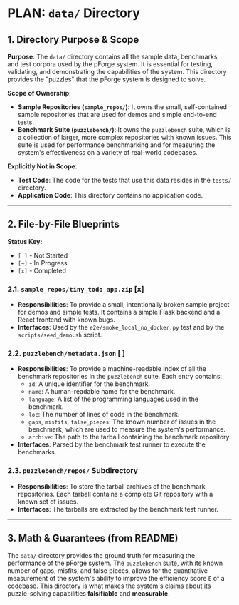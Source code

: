 # PLAN: `data/` Directory

## 1. Directory Purpose & Scope

**Purpose**: The `data/` directory contains all the sample data, benchmarks, and test corpora used by the pForge system. It is essential for testing, validating, and demonstrating the capabilities of the system. This directory provides the "puzzles" that the pForge system is designed to solve.

**Scope of Ownership**:

*   **Sample Repositories (`sample_repos/`)**: It owns the small, self-contained sample repositories that are used for demos and simple end-to-end tests.
*   **Benchmark Suite (`puzzlebench/`)**: It owns the `puzzlebench` suite, which is a collection of larger, more complex repositories with known issues. This suite is used for performance benchmarking and for measuring the system's effectiveness on a variety of real-world codebases.

**Explicitly Not in Scope**:

*   **Test Code**: The code for the tests that use this data resides in the `tests/` directory.
*   **Application Code**: This directory contains no application code.

---

## 2. File-by-File Blueprints

**Status Key:**
*   `[ ]` - Not Started
*   `[~]` - In Progress
*   `[x]` - Completed

### 2.1. `sample_repos/tiny_todo_app.zip` [x]

*   **Responsibilities**: To provide a small, intentionally broken sample project for demos and simple tests. It contains a simple Flask backend and a React frontend with known bugs.
*   **Interfaces**: Used by the `e2e/smoke_local_no_docker.py` test and by the `scripts/seed_demo.sh` script.

### 2.2. `puzzlebench/metadata.json` [ ]

*   **Responsibilities**: To provide a machine-readable index of all the benchmark repositories in the `puzzlebench` suite. Each entry contains:
    *   `id`: A unique identifier for the benchmark.
    *   `name`: A human-readable name for the benchmark.
    *   `language`: A list of the programming languages used in the benchmark.
    *   `loc`: The number of lines of code in the benchmark.
    *   `gaps`, `misfits`, `false_pieces`: The known number of issues in the benchmark, which are used to measure the system's performance.
    *   `archive`: The path to the tarball containing the benchmark repository.
*   **Interfaces**: Parsed by the benchmark test runner to execute the benchmarks.

### 2.3. `puzzlebench/repos/` Subdirectory

*   **Responsibilities**: To store the tarball archives of the benchmark repositories. Each tarball contains a complete Git repository with a known set of issues.
*   **Interfaces**: The tarballs are extracted by the benchmark test runner.

---

## 3. Math & Guarantees (from README)

The `data/` directory provides the ground truth for measuring the performance of the pForge system. The `puzzlebench` suite, with its known number of gaps, misfits, and false pieces, allows for the quantitative measurement of the system's ability to improve the efficiency score `E` of a codebase. This directory is what makes the system's claims about its puzzle-solving capabilities **falsifiable** and **measurable**.
